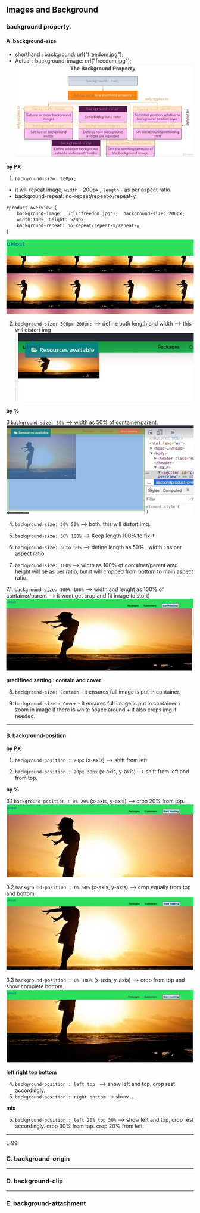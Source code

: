 ## Images and Background

### background property.
#### A. background-size
- shorthand : background: url("freedom.jpg"); 
- Actual : background-image:  url("freedom.jpg"); 
![img](https://github.com/lekhrajdinkar/css_html/blob/master/NOTES-CSS/assets/img/00.JPG)

**by PX**

1. `background-size: 200px;` 
- it will repeat image, `width` - 200px , `length` - as per aspect ratio.
- background-repeat: no-repeat/repeat-x/repeat-y
```
#product-overview {    
    background-image:  url("freedom.jpg");  background-size: 200px; 
    width:100%; height: 520px;
    background-repeat: no-repeat/repeat-x/repeat-y
}
```
![img](https://github.com/lekhrajdinkar/css_html/blob/master/NOTES-CSS/assets/img/1.JPG)

2. `background-size: 300px 200px;` --> define both length and width --> this will distort img
![img](https://github.com/lekhrajdinkar/css_html/blob/master/NOTES-CSS/assets/img/2.JPG)

**by %**

3 `background-size: 50%` --> width as 50% of container/parent.
![img](https://github.com/lekhrajdinkar/css_html/blob/master/NOTES-CSS/assets/img/3.JPG)

4. `background-size: 50% 50%` --> both. this will distort img.

5. `background-size: 50% 100%`  --> Keep length 100% to fix it.

6. `background-size: auto 50%`  --> define length as 50% , width : as per aspect ratio

7. `background-size: 100%` --> width as 100% of container/parent amd height will be as per ratio, but it will cropped from bottom to main aspect ratio.

7.1. `background-size: 100% 100%` --> width and lenght as 100% of container/parent --> it wont get crop and fit image (distort)
![img](https://github.com/lekhrajdinkar/css_html/blob/master/NOTES-CSS/assets/img/4.JPG)

**predifined setting : contain and cover**

8. `background-size: Contain` - it ensures full image is put in container.

9. `background-size : Cover` - it ensures full image is put in container + zoom in image if there is white space around + it also crops img if needed.

***

#### B. background-position

**by PX**

1. `background-position : 20px` (x-axis) --> shift from left

2. `background-position : 20px 30px` (x-axis, y-axis) --> shift from left  and from top.

**by %**

3.1 `background-position : 0% 20%` (x-axis, y-axis)  --> crop 20% from top. 
![img](https://github.com/lekhrajdinkar/css_html/blob/master/NOTES-CSS/assets/img/22.JPG)

3.2 `background-position : 0% 50%` (x-axis, y-axis)  --> crop equally from top and bottom 
![img](https://github.com/lekhrajdinkar/css_html/blob/master/NOTES-CSS/assets/img/33.JPG)

3.3 `background-position : 0% 100%` (x-axis, y-axis)  --> crop from top  and show complete bottom.
![img](https://github.com/lekhrajdinkar/css_html/blob/master/NOTES-CSS/assets/img/11.JPG)

**left right top bottom**

4. `background-position : left top ` --> show left and top, crop rest accordingly.
5. `background-position : right bottom` --> show ...

**mix**

5. `background-position : left 20% top 30%`  --> show left and top, crop rest accordingly. crop 30% from top. crop 20% from left.
***

L-99

### C. background-origin
***

### D. background-clip
***

### E. background-attachment



